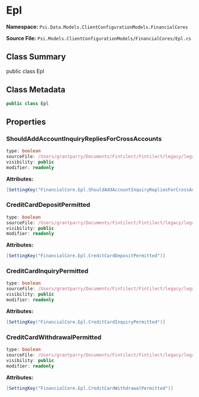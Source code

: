 # Epl

**Namespace:** `Psi.Data.Models.ClientConfigurationModels.FinancialCores`

**Source File:** `Psi.Models.ClientConfigurationModels/FinancialCores/Epl.cs`

## Class Summary

public class Epl

## Class Metadata

```typescript
public class Epl
```

## Properties

### ShouldAddAccountInquiryRepliesForCrossAccounts

```typescript
type: boolean
sourceFile: /Users/grantparry/Documents/Fintilect/Fintilect/legacy/legacy-apis/Psi.Models.ClientConfigurationModels/FinancialCores/Epl.cs
visibility: public
modifier: readonly
```

**Attributes:**
```csharp
[SettingKey("FinancialCore.Epl.ShouldAddAccountInquiryRepliesForCrossAccounts")]
```

### CreditCardDepositPermitted

```typescript
type: boolean
sourceFile: /Users/grantparry/Documents/Fintilect/Fintilect/legacy/legacy-apis/Psi.Models.ClientConfigurationModels/FinancialCores/Epl.cs
visibility: public
modifier: readonly
```

**Attributes:**
```csharp
[SettingKey("FinancialCore.Epl.CreditCardDepositPermitted")]
```

### CreditCardInquiryPermitted

```typescript
type: boolean
sourceFile: /Users/grantparry/Documents/Fintilect/Fintilect/legacy/legacy-apis/Psi.Models.ClientConfigurationModels/FinancialCores/Epl.cs
visibility: public
modifier: readonly
```

**Attributes:**
```csharp
[SettingKey("FinancialCore.Epl.CreditCardInquiryPermitted")]
```

### CreditCardWithdrawalPermitted

```typescript
type: boolean
sourceFile: /Users/grantparry/Documents/Fintilect/Fintilect/legacy/legacy-apis/Psi.Models.ClientConfigurationModels/FinancialCores/Epl.cs
visibility: public
modifier: readonly
```

**Attributes:**
```csharp
[SettingKey("FinancialCore.Epl.CreditCardWithdrawalPermitted")]
```
